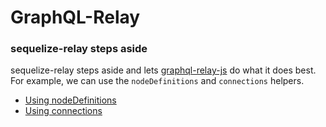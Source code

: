 # GraphQL-Relay

### sequelize-relay steps aside

sequelize-relay steps aside and lets [graphql-relay-js](https://github.com/graphql/graphql-relay-js) do what it does best.  For example, we can use the `nodeDefinitions` and `connections` helpers.

- [Using nodeDefinitions](using_nodedefinitions.md)
- [Using connections](using_connections.md)